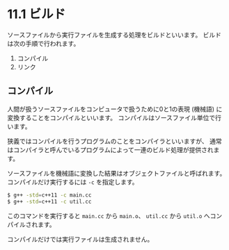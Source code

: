 # 11.1 ビルド

ソースファイルから実行ファイルを生成する処理をビルドといいます。
ビルドは次の手順で行われます。

1. コンパイル
1. リンク

## コンパイル

人間が扱うソースファイルをコンピュータで扱うために0と1の表現 (機械語) に変換することをコンパイルといいます。
コンパイルはソースファイル単位で行います。

狭義ではコンパイルを行うプログラムのことをコンパイラといいますが、
通常はコンパイラと呼んでいるプログラムによって一連のビルド処理が提供されます。

ソースファイルを機械語に変換した結果はオブジェクトファイルと呼ばれます。
コンパイルだけ実行するには `-c` を指定します。

```bash
$ g++ -std=c++11 -c main.cc
$ g++ -std=c++11 -c util.cc
```

このコマンドを実行すると
`main.cc` から `main.o`、 `util.cc` から `util.o` へコンパイルされます。

コンパイルだけでは実行ファイルは生成されません。

